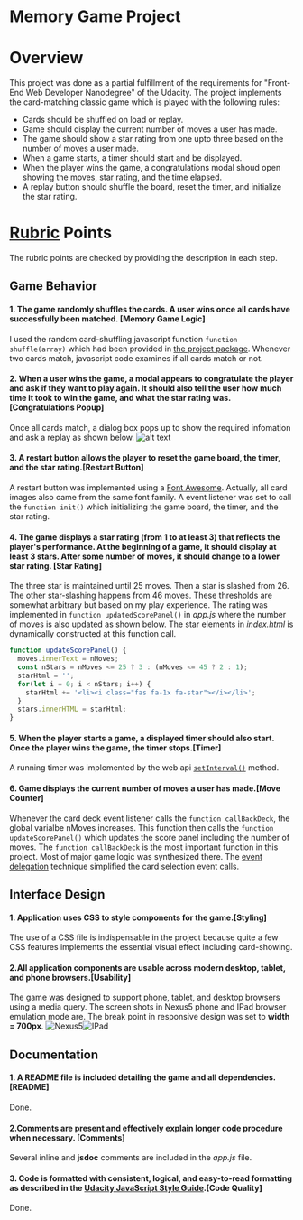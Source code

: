# Memory Game Project

[//]: # (Image References)
[nexus1]: ./img/playing.png
[nexus2]: ./img/youwin.png
[ipad]: ./img/ipad.png

# Overview

This project was done as a partial fulfillment of the requirements for "Front-End Web Developer Nanodegree" of the Udacity. The project implements the card-matching classic game which is played with the following rules:

- Cards should be shuffled on load or replay.
- Game should display the current number of moves a user has made.
- The game should show a star rating from one upto three based on the number of moves a user made.
- When a game starts, a timer should start and be displayed.
- When the player wins the game, a congratulations modal shoud open showing the moves, star rating, and the time elapsed.
- A replay button should shuffle the board, reset the timer, and initialize the star rating.

# [Rubric](https://review.udacity.com/#!/rubrics/591/view) Points

The rubric points are checked by providing the description in each step.

## Game Behavior

#### 1. The game randomly shuffles the cards. A user wins once all cards have successfully been matched. [Memory Game Logic]
I used the random card-shuffling javascript function `function shuffle(array)` which had been provided in [the project package](https://github.com/udacity/fend-project-memory-game). Whenever two cards match, javascript code examines if all cards match or not.

#### 2. When a user wins the game, a modal appears to congratulate the player and ask if they want to play again. It should also tell the user how much time it took to win the game, and what the star rating was.[Congratulations Popup]
Once all cards match, a dialog box pops up to show the required infomation and ask a replay as shown below.
![alt text][nexus2]

#### 3. A restart button allows the player to reset the game board, the timer, and the star rating.[Restart Button]
A restart button was implemented using a [Font Awesome](https://fontawesome.com/). Actually, all card images also came from the same font family. A event listener was set to call the `function init()` which initializing the game board, the timer, and the star rating.

#### 4. The game displays a star rating (from 1 to at least 3) that reflects the player's performance. At the beginning of a game, it should display at least 3 stars. After some number of moves, it should change to a lower star rating. [Star Rating]
The three star is maintained until 25 moves. Then a star is slashed from 26. The other star-slashing happens from 46 moves. These thresholds are somewhat arbitrary but based on my play experience. The rating was implemented in `function updatedScorePanel()` in *app.js* where the number of moves is also updated as shown below. The star elements in *index.html* is dynamically constructed at this function call.
```javascript
function updateScorePanel() {
  moves.innerText = nMoves;
  const nStars = nMoves <= 25 ? 3 : (nMoves <= 45 ? 2 : 1);
  starHtml = '';
  for(let i = 0; i < nStars; i++) {
    starHtml += '<li><i class="fas fa-1x fa-star"></i></li>';
  }
  stars.innerHTML = starHtml;
}
```

#### 5. When the player starts a game, a displayed timer should also start. Once the player wins the game, the timer stops.[Timer]
A running timer was implemented by the web api [`setInterval()`](https://developer.mozilla.org/en-US/docs/Web/API/WindowOrWorkerGlobalScope/setInterval) method.

#### 6. Game displays the current number of moves a user has made.[Move Counter]
Whenever the card deck event listener calls the `function callBackDeck`, the global varialbe nMoves increases. This function then calls the `function updateScorePanel()` which updates the score panel including the number of moves. The `function callBackDeck` is the most important function in this project. Most of major game logic was synthesized there. The [event delegation](https://javascript.info/event-delegation) technique simplified the card selection event calls.

## Interface Design

#### 1. Application uses CSS to style components for the game.[Styling]
The use of a CSS file is indispensable in the project because quite a few CSS features implements the essential visual effect including card-showing.

#### 2.All application components are usable across modern desktop, tablet, and phone browsers.[Usability]
The game was designed to support phone, tablet, and desktop browsers using a media query.
The screen shots in Nexus5 phone and IPad browser emulation mode are.
The break point in responsive design was set to **width = 700px**.
![Nexus5][nexus1]![IPad][ipad]

## Documentation

#### 1. A README file is included detailing the game and all dependencies.[README]
Done.

#### 2.Comments are present and effectively explain longer code procedure when necessary. [Comments]
Several inline and **jsdoc** comments are included in the *app.js* file.

#### 3. Code is formatted with consistent, logical, and easy-to-read formatting as described in the [Udacity JavaScript Style Guide](http://udacity.github.io/frontend-nanodegree-styleguide/javascript.html).[Code Quality]
Done.

